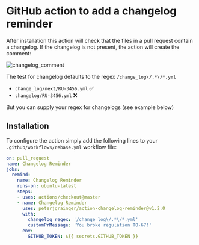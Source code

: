 # GitHub action to add a changelog reminder

After installation this action will check that the files in a pull request
contain a changelog. If the changelog is not present, the action will create
the comment:

![changelog_comment](https://user-images.githubusercontent.com/1332395/64420560-76021d80-d097-11e9-936c-e1fc9e92fbfb.png)

The test for changelog defaults to the regex `/change_log\/.*\/*.yml`

- `change_log/next/RU-3456.yml` ✅
- `changelog/RU-3456.yml` ❌

But you can supply your regex for changelogs (see example below)

## Installation

To configure the action simply add the following lines to your `.github/workflows/rebase.yml` workflow file:

```yml
on: pull_request
name: Changelog Reminder
jobs:
  remind:
    name: Changelog Reminder
    runs-on: ubuntu-latest
    steps:
    - uses: actions/checkout@master
    - name: Changelog Reminder
      uses: peterjgrainger/action-changelog-reminder@v1.2.0
      with:
        changelog_regex: '/change_log\/.*\/*.yml'
        customPrMessage: 'You broke regulation TO-67!'
      env:
        GITHUB_TOKEN: ${{ secrets.GITHUB_TOKEN }}
```
